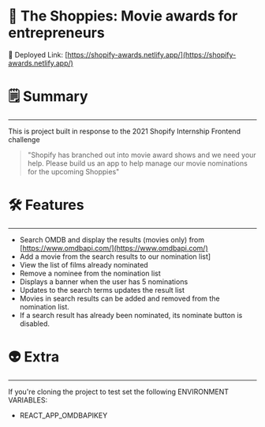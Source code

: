 #  🧨 The Shoppies: Movie awards for entrepreneurs

💫 Deployed Link: [https://shopify-awards.netlify.app/](https://shopify-awards.netlify.app/)

# 🗒️ Summary

---

This is project built in response to the 2021 Shopify Internship Frontend challenge

> "Shopify has branched out into movie award shows and we need your help. Please build us an app to help manage our movie nominations for the upcoming Shoppies"

# 🛠️ Features

---

- Search OMDB and display the results (movies only) from [https://www.omdbapi.com/](https://www.omdbapi.com/)
- Add a movie from the search results to our nomination list]
- View the list of films already nominated
- Remove a nominee from the nomination list
- Displays a banner when the user has 5 nominations
- Updates to the search terms  updates the result list
- Movies in search results can be added and removed from the nomination list.
- If a search result has already been nominated, its nominate button is disabled.

# 👽 Extra

---

If you're cloning the project to test set the following ENVIRONMENT VARIABLES:

- REACT_APP_OMDBAPIKEY